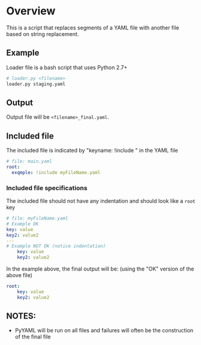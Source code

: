 # Overview

This is a script that replaces segments of a YAML file with another file based on string replacement.

## Example

Loader file is a bash script that uses Python 2.7+

```bash
# loader.py <filename>
loader.py staging.yaml
```

## Output

Output file will be `<filename>_final.yaml`.

## Included file

The included file is indicated by "keyname: !include <filename>" in the YAML file

```yaml
# file: main.yaml
root:
  exqmple: !include myFileName.yaml

``` 

### Included file specifications
The included file should not have any indentation and should look like a `root` key

```yaml
# file: myFileName.yaml
# Example OK
key: value
key2: value2
---
# Example NOT OK (notice indentation)
    key: value
    key2: value2
```

In the example above, the final output will be: (using the "OK" version of the above file)
```yaml
root:
    key: value
    key2: value2
```


## NOTES:
* PyYAML will be run on all files and failures will often be the construction of the final file
